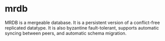 # mrdb

MRDB is a mergeable database. It is a persistent version of a conflict-free replicated datatype.
It is also byzantine fault-tolerant, supports automatic syncing between peers, and
automatic schema migration.
